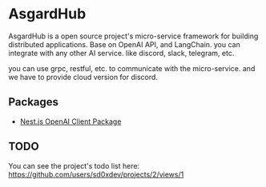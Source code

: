 # AsgardHub

AsgardHub is a open source project's micro-service framework for building distributed applications. Base on OpenAI API, and LangChain. you can integrate with any other AI service. like discord, slack, telegram, etc.

you can use grpc, restful, etc. to communicate with the micro-service. and we have to provide cloud version for discord.

## Packages

- [Nest.js OpenAI Client Package](https://www.npmjs.com/package/@sd0x/nest-openai-client/)

## TODO

You can see the project's todo list here:
https://github.com/users/sd0xdev/projects/2/views/1
